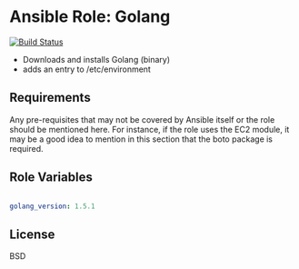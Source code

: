 Ansible Role: Golang
====================

[![Build Status](https://travis-ci.org/redouane/ansible-role-golang.svg?branch=master)](https://travis-ci.org/redouane/ansible-role-golang)


- Downloads and installs Golang (binary)
- adds an entry to /etc/environment

Requirements
------------

Any pre-requisites that may not be covered by Ansible itself or the role should be mentioned here. For instance, if the role uses the EC2 module, it may be a good idea to mention in this section that the boto package is required.

Role Variables
--------------

```yaml

golang_version: 1.5.1

```

License
-------

BSD
